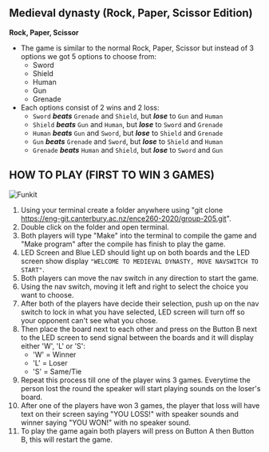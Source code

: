 ## Medieval dynasty (Rock, Paper, Scissor Edition)
**Rock, Paper, Scissor**
- The game is similar to the normal Rock, Paper, Scissor but instead 
of 3 options we got 5 options to choose from:
  - Sword
  - Shield
  - Human
  - Gun
  - Grenade
- Each options consist of 2 wins and 2 loss:
  - `Sword` ***beats*** `Grenade` and `Shield`, but ***lose*** to `Gun` and `Human`
  - `Shield` ***beats*** `Gun` and `Human`, but ***lose*** to `Sword` and `Grenade`
  - `Human` ***beats*** `Gun` and `Sword`, but ***lose*** to `Shield` and `Grenade`
  - `Gun` ***beats*** `Grenade` and `Sword`, but ***lose*** to `Shield` and `Human`
  - `Grenade` ***beats*** `Human` and `Shield`, but ***lose*** to `Sword` and `Gun`

## HOW TO PLAY (FIRST TO WIN 3 GAMES)
![Funkit](/uploads/49118eeb09db0da9e853500c14962bec/Funkit.jpg)
1.  Using your terminal create a folder anywhere using "git clone https://eng-git.canterbury.ac.nz/ence260-2020/group-205.git". 
2.  Double click on the folder and open terminal.
3.  Both players will type "Make" into the terminal to compile the game and "Make program" after the compile has finish to play the game.
4.  LED Screen and Blue LED should light up on both boards and the LED screen show display `"WELCOME TO MEDIEVAL DYNASTY, MOVE NAVSWITCH TO START"`.
5.  Both players can move the nav switch in any direction to start the game. 
6.  Using the nav switch, moving it left and right to select the choice you want to choose.
7.  After both of the players have decide their selection, push up on the nav switch to lock in what you have selected, LED screen will turn off so your opponent can't see what you chose.
8.  Then place the board next to each other and press on the Button B next to the LED screen to send signal between the boards and it will display either 'W', 'L' or 'S':
    - 'W' = Winner
    - 'L' = Loser
    - 'S' = Same/Tie
9. Repeat this process till one of the player wins 3 games. Everytime the person lost the round the speaker will start playing sounds on the loser's board.
10. After one of the players have won 3 games, the player that loss will have text on their screen saying "YOU LOSS!" with speaker sounds and winner saying "YOU WON!" with no speaker sound.
11. To play the game again both players will press on Button A then Button B, this will restart the game.

